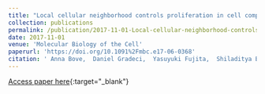 ```yaml
---
title: "Local cellular neighborhood controls proliferation in cell competition"
collection: publications
permalink: /publication/2017-11-01-Local-cellular-neighborhood-controls-proliferation-in-cell-competition
date: 2017-11-01
venue: 'Molecular Biology of the Cell'
paperurl: 'https://doi.org/10.1091%2Fmbc.e17-06-0368'
citation: ' Anna Bove,  Daniel Gradeci,  Yasuyuki Fujita,  Shiladitya Banerjee,  Guillaume Charras,  Alan Lowe, &quot;Local cellular neighborhood controls proliferation in cell competition.&quot; Molecular Biology of the Cell, 2017.'
---
```

[Access paper here](https://doi.org/10.1091%2Fmbc.e17-06-0368){:target="_blank"}
